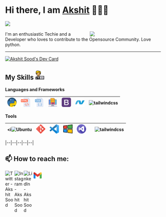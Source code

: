 <h1>Hi there, I am <a href="https://www.instagram.com/akshitsood_978/" target="_blank">Akshit</a> 🙋🏽‍♂️</h1> 

![](https://visitor-badge.glitch.me/badge?page_id=akshit-sood) 

<img align='right' src="https://media.giphy.com/media/M9gbBd9nbDrOTu1Mqx/giphy.gif" width="230">


I'm an enthusiastic Techie and a Developer who loves to contribute to the Opensource Community.
Love python.

---
<a href="https://app.daily.dev/akshitsood"><img src="https://api.daily.dev/devcards/2f73977439234b279699a7a72a3c5663.png?r=ufx" width="400" alt="Akshit Sood's Dev Card"/></a>
 ## My Skills <a href="https://www.flaticon.com/free-icons/worker" title="worker icons"><img alt="" width="30px" src="male.png"/></a>

 **Languages and Frameworks**
 
 <img alt="Python" width="30px" src="python.png"/>|<img alt="HTML" width="30px" src="html.png"/>|<img alt="CSS" width="30px" src="css.png"/>|<img alt="JavaScript" width="30px" src="javascript.png"/>|<img alt="Bootstrap" width="30px" src="bootstrap.png"/>|<img alt="dot-net" width="30px" src="2993783_dot_social media_net_icon.png"/>|<img alt="tailwindcss" width="30px" src="https://www.vectorlogo.zone/logos/tailwindcss/tailwindcss-icon.svg"/>|
 |--|--|--|--|--|--|--|
 
 **Tools**
 
  <i<img alt="Ubuntu" width="30px" src="ubuntu.png"/>|<img alt="Git" width="30px" src="git.png"/>|<img alt="VSCode" width="30px" src="Visual_Studio_Code_1.35_icon.svg.png"/>|<img alt="windows" width="30px" src="windows.png"/>|<img alt="visual-studio" width="30px" src="visual-studio.png"/>||<img alt="tailwindcss" width="30px" src="https://www.vectorlogo.zone/logos/tailwindcss/tailwindcss-icon.svg"/>|
 |--|--|--|--|--|--|--|
 

 |--|--|--|--|--|
 


 **📫 How to reach me:**
---
 [<img align="left" alt="Twitter - Akshit Sood" width="30px" src="![image](5296514_bird_tweet_twitter_twitter logo_icon.png)" />](https://twitter.com/AkshitSood16) [<img align="left" alt="Instagram - Akshit Sood" width="30px" src="1298747_instagram_brand_logo_social media_icon.png" />](https://www.instagram.com/akshitsood_978/) [<img align="left" alt="LinkedIn - Akshit Sood" width="30px" src="5296501_linkedin_network_linkedin logo_icon.png" />](https://www.linkedin.com/in/akshitsood978)  [<img align="left" alt="Email -Akshit Sood" width="30px" src="7089163_gmail_google_icon.png" />](mailto:akshitsood978@gmail.com)


<!--
**akshit-sood/akshit-sood** is a ✨ _special_ ✨ repository because its `README.md` (this file) appears on your GitHub profile.

Here are some ideas to get you started:

- 🔭 I’m currently working on ...
- 
- 👯 I’m looking to collaborate on ...
- 🤔 I’m looking for help with ...
- 💬 Ask me about ...
- 
- 😄 Pronouns: ...
- ⚡ Fun fact: ...
-->

